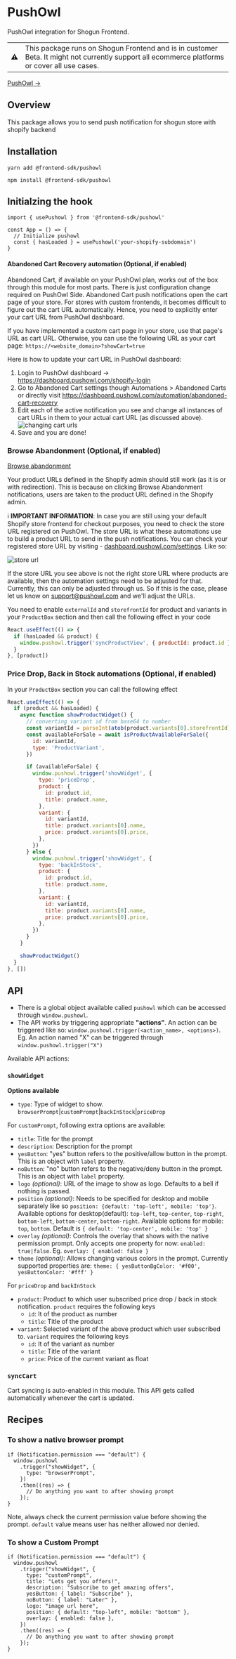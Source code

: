 # PushOwl

PushOwl integration for Shogun Frontend.

<table>
  <tbody>
    <tr>
      <td>⚠️</td>
      <td>This package runs on Shogun Frontend and is in customer Beta. It might not currently support all ecommerce platforms or cover all use cases.</td>
    </tr>
  </tbody>
</table>

[PushOwl →](https://pushowl.com/)

## Overview

This package allows you to send push notification for shogun store with shopify backend

## Installation

`yarn add @frontend-sdk/pushowl`

`npm install @frontend-sdk/pushowl`

## Initialzing the hook

```tsx
import { usePushowl } from '@frontend-sdk/pushowl'

const App = () => {
  // Initialize pushowl
  const { hasLoaded } = usePushowl('your-shopify-subdomain')
}
```

#### Abandoned Cart Recovery automation (Optional, if enabled)

Abandoned Cart, if available on your PushOwl plan, works out of the box through this module for most parts. There is just configuration change required on PushOwl Side. Abandoned Cart push notifications open the cart page of your store. For stores with custom frontends, it becomes difficult to figure out the cart URL automatically. Hence, you need to explicitly enter your cart URL from PushOwl dashboard.

If you have implemented a custom cart page in your store, use that page's URL as cart URL. Otherwise, you can use the following URL as your cart page: `https://<website_domain>?showCart=true`

Here is how to update your cart URL in PushOwl dashboard:

1. Login to PushOwl dashboard -> https://dashboard.pushowl.com/shopify-login
2. Go to Abandoned Cart settings though Automations > Abandoned Carts or directly visit https://dashboard.pushowl.com/automation/abandoned-cart-recovery
3. Edit each of the active notification you see and change all instances of cart URLs in them to your actual cart URL (as discussed above).
   ![changing cart urls](/assets/cart-url-change.png)
4. Save and you are done!

### Browse Abandonment (Optional, if enabled)

[Browse abandonment](https://docs.pushowl.com/en/articles/3821822-browse-abandonment)

Your product URLs defined in the Shopify admin should still work (as it is or with redirection). This is because on clicking Browse Abandonment notifications, users are taken to the product URL defined in the Shopify admin.

ℹ️ **IMPORTANT INFORMATION**: In case you are still using your default Shopify store frontend for checkout purposes, you need to check the store URL registered on PushOwl. The store URL is what these automations use to build a product URL to send in the push notifications. You can check your registered store URL by visiting - [dashboard.pushowl.com/settings](https://dashboard.pushowl.com/settings). Like so:

![store url](/assets/store-url.png)

If the store URL you see above is not the right store URL where products are available, then the automation settings need to be adjusted for that. Currently, this can only be adjusted through us. So if this is the case, please let us know on [support@pushowl.com](support@pushowl.com) and we'll adjust the URLs.

You need to enable `externalId` and `storefrontId` for product and variants in your `ProductBox` section and then call the following effect in your code

```js
React.useEffect(() => {
  if (hasLoaded && product) {
    window.pushowl.trigger('syncProductView', { productId: product.id })
  }
}, [product])
```

### Price Drop, Back in Stock automations (Optional, if enabled)

In your `ProductBox` section you can call the following effect

```js
React.useEffect(() => {
  if (product && hasLoaded) {
    async function showProductWidget() {
      // converting variant id from base64 to number
      const variantId = parseInt(atob(product.variants[0].storefrontId).split('/').pop(), 10)
      const availableForSale = await isProductAvailableForSale({
        id: variantId,
        type: 'ProductVariant',
      })

      if (availableForSale) {
        window.pushowl.trigger('showWidget', {
          type: 'priceDrop',
          product: {
            id: product.id,
            title: product.name,
          },
          variant: {
            id: variantId,
            title: product.variants[0].name,
            price: product.variants[0].price,
          },
        })
      } else {
        window.pushowl.trigger('showWidget', {
          type: 'backInStock',
          product: {
            id: product.id,
            title: product.name,
          },
          variant: {
            id: variantId,
            title: product.variants[0].name,
            price: product.variants[0].price,
          },
        })
      }
    }

    showProductWidget()
  }
}, [])
```

## API

- There is a global object available called `pushowl` which can be accessed through `window.pushowl`.
- The API works by triggering appropriate **"actions"**. An action can be triggered like so: `window.pushowl.trigger(<action_name>, <options>)`. Eg. An action named "X" can be triggered through `window.pushowl.trigger("X")`

Available API actions:

### `showWidget`

**Options available**

- `type`: Type of widget to show. `browserPrompt`|`customPrompt`|`backInStock`|`priceDrop`

For `customPrompt`, following extra options are available:

- `title`: Title for the prompt
- `description`: Description for the prompt
- `yesButton`: "yes" button refers to the positive/allow button in the prompt. This is an object with `label` property.
- `noButton`: "no" button refers to the negative/deny button in the prompt. This is an object with `label` property.
- `logo` _(optional)_: URL of the image to show as logo. Defaults to a bell if nothing is passed.
- `position` _(optional)_: Needs to be specified for desktop and mobile separately like so `position: {default: 'top-left', mobile: 'top'}`. Available options for desktop(default): `top-left`, `top-center`, `top-right`, `bottom-left`, `bottom-center`, `bottom-right`. Available options for mobile: `top`, `bottom`. Default is `{ default: 'top-center', mobile: 'top' }`
- `overlay` _(optional)_: Controls the overlay that shows with the native permission prompt. Only accepts one property for now: `enabled: true|false`. Eg. `overlay: { enabled: false }`
- `theme` _(optional)_: Allows changing various colors in the prompt. Currently supported properties are: `theme: { yesButtonBgColor: '#f00', yesButtonColor: '#fff' }`

For `priceDrop` and `backInStock`

- `product`: Product to which user subscribed price drop / back in stock notification. `product` requires the following keys
  - `id`: It of the product as number
  - `title`: Title of the product
- `variant`: Selected variant of the above product which user subscribed to. `variant` requires the following keys
  - `id`: It of the variant as number
  - `title`: Title of the variant
  - `price`: Price of the current variant as float

### `syncCart`

Cart syncing is auto-enabled in this module. This API gets called automatically whenever the cart is updated.

## Recipes

### To show a native browser prompt

```
if (Notification.permission === "default") {
  window.pushowl
    .trigger("showWidget", {
      type: "browserPrompt",
    })
    .then((res) => {
      // Do anything you want to after showing prompt
    });
}
```

Note, always check the current permission value before showing the prompt. `default` value means user has neither allowed nor denied.

### To show a Custom Prompt

```
if (Notification.permission === "default") {
  window.pushowl
    .trigger("showWidget", {
      type: "customPrompt",
      title: "Lets get you offers!",
      description: "Subscribe to get amazing offers",
      yesButton: { label: "Subscribe" },
      noButton: { label: "Later" },
      logo: "image url here",
      position: { default: "top-left", mobile: "bottom" },
      overlay: { enabled: false },
    })
    .then((res) => {
      // Do anything you want to after showing prompt
    });
}
```
